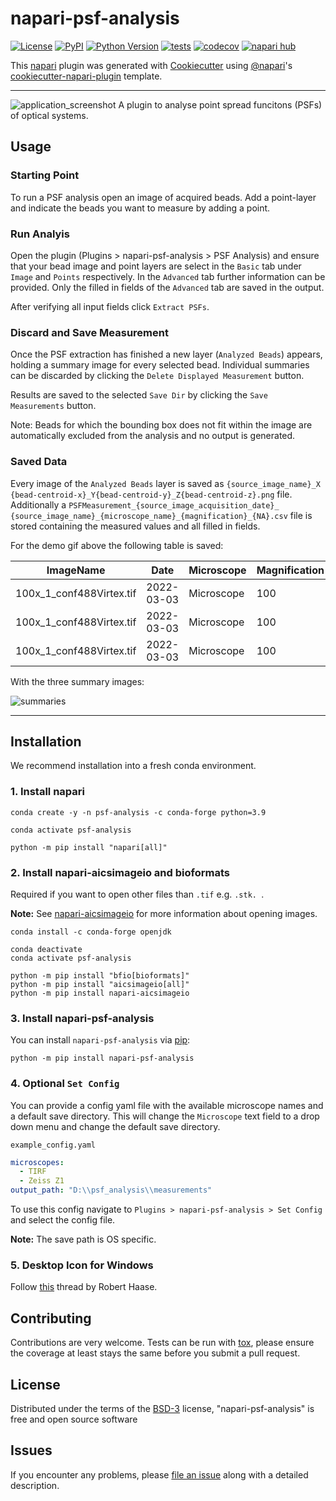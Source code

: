 # napari-psf-analysis

[![License](https://img.shields.io/badge/License-BSD_3--Clause-blue.svg)](https://opensource.org/licenses/BSD-3-Clause)
[![PyPI](https://img.shields.io/pypi/v/napari-psf-analysis.svg?color=green)](https://pypi.org/project/napari-psf-analysis)
[![Python Version](https://img.shields.io/pypi/pyversions/napari-psf-analysis.svg?color=green)](https://python.org)
[![tests](https://github.com/fmi-faim/napari-psf-analysis/workflows/tests/badge.svg)](https://github.com/fmi-faim/napari-psf-analysis/actions)
[![codecov](https://codecov.io/gh/fmi-faim/napari-psf-analysis/branch/main/graph/badge.svg)](https://codecov.io/gh/fmi-faim/napari-psf-analysis)
[![napari hub](https://img.shields.io/endpoint?url=https://api.napari-hub.org/shields/napari-psf-analysis)](https://napari-hub.org/plugins/napari-psf-analysis)

This [napari] plugin was generated with [Cookiecutter] using [@napari]'s [cookiecutter-napari-plugin] template.

---
![application_screenshot](./figs/napari-psf-analysis_demo.gif)
A plugin to analyse point spread funcitons (PSFs) of optical systems.

## Usage
### Starting Point
To run a PSF analysis open an image of acquired beads. Add a point-layer
and indicate the beads you want to measure by adding a point.

### Run Analyis
Open the plugin (Plugins > napari-psf-analysis > PSF Analysis) and ensure
that your bead image and point layers are select in the `Basic` tab under
`Image` and `Points` respectively.
In the `Advanced` tab further information can be provided. Only the filled
in fields of the `Advanced` tab are saved in the output.

After verifying all input fields click `Extract PSFs`.

### Discard and Save Measurement
Once the PSF extraction has finished a new layer (`Analyzed Beads`) appears,
holding a summary
image for every selected bead.
Individual summaries can be discarded by clicking the `Delete Displayed
Measurement` button.

Results are saved to the selected `Save Dir` by clicking the `Save
Measurements` button.

Note: Beads for which the bounding box does not fit within the image are
automatically excluded from the analysis and no output is generated.


### Saved Data
Every image of the `Analyzed Beads` layer is saved as `{source_image_name}_X
{bead-centroid-x}_Y{bead-centroid-y}_Z{bead-centroid-z}.png` file.
Additionally a `PSFMeasurement_{source_image_acquisition_date}_
{source_image_name}_{microscope_name}_{magnification}_{NA}.csv` file is
stored containing the measured values and all filled in fields.

For the demo gif above the following table is saved:

|ImageName               |Date      |Microscope|Magnification|NA |Amplitude        |Amplitude_2D      |Background        |Background_2D     |X                 |Y                 |Z                 |X_2D             |Y_2D              |FWHM_X            |FWHM_Y            |FWHM_Z           |FWHM_X_2D         |FWHM_Y_2D         |PrincipalAxis_1  |PrincipalAxis_2   |PrincipalAxis_3   |PrincipalAxis_1_2D|PrincipalAxis_2_2D|SignalToBG        |SignalToBG_2D     |XYpixelsize|Zspacing|cov_xx           |cov_xy            |cov_xz            |cov_yy           |cov_yz            |cov_zz           |cov_xx_2D        |cov_xy_2D         |cov_yy_2D        |sde_peak         |sde_background      |sde_X               |sde_Y              |sde_Z              |sde_cov_xx        |sde_cov_xy        |sde_cov_xz        |sde_cov_yy        |sde_cov_yz        |sde_cov_zz        |sde_peak_2D      |sde_background_2D   |sde_X_2D            |sde_Y_2D           |sde_cov_xx_2D      |sde_cov_xy_2D     |sde_cov_yy_2D     |version                      |Objective_id|PSF_path                                                   |
|------------------------|----------|----------|-------------|---|-----------------|------------------|------------------|------------------|------------------|------------------|------------------|-----------------|------------------|------------------|------------------|-----------------|------------------|------------------|-----------------|------------------|------------------|------------------|------------------|------------------|------------------|-----------|--------|-----------------|------------------|------------------|-----------------|------------------|-----------------|-----------------|------------------|-----------------|-----------------|--------------------|--------------------|-------------------|-------------------|------------------|------------------|------------------|------------------|------------------|------------------|-----------------|--------------------|--------------------|-------------------|-------------------|------------------|------------------|-----------------------------|------------|-----------------------------------------------------------|
|100x_1_conf488Virtex.tif|2022-03-03|Microscope|100          |1.4|4969.668887708917|5337.819377008636 |108.68118565810401|112.06260978398689|3304.2501743562757|3250.4033761925416|3065.7405670931444|3298.302439467146|3250.4113027135386|200.8139074557401 |197.03885411472754|674.9482557309917|183.72294307475494|176.22103947242965|675.8518951846926|199.23103476771948|195.54256297143823|184.93322114936828|174.9505023717054 |45.72703966759075 |47.63247426860641 |65.0       |200.0   |7272.305680278791|199.51201664296516|3544.234164883923 |7001.454943429444|1986.6819006579824|82153.39409342635|6087.112657801992|213.67205054291261|5600.155281533672|4.505314027916024|0.020623059963186995|0.06914746933299017 |0.06784783324982839|0.23241058486654181|11.794695129256654|8.185734859446441 |28.322224373959276|11.355300093289646|27.596443942593737|133.24416529759324|4.505314027916024|0.020623059963186995|0.06914746933299017 |0.06784783324982839|0.23241058486654181|11.794695129256654|8.185734859446441 |0.2.2.dev0+g1cb747a.d20221017|obj_1       |./100x_1_conf488Virtex.tif_Bead_X3304.3_Y3250.4_Z3065.7.png|
|100x_1_conf488Virtex.tif|2022-03-03|Microscope|100          |1.4|6131.783156459655|7007.7128858909955|108.97903673830632|112.03049813071806|3283.1815179892947|3369.970476029713 |3032.554247929097 |3276.851481699453|3370.657390994046 |210.4996203597178 |197.86302004157108|689.3745507955736|190.91529553428666|174.67418701487333|689.6867779885374|209.54607959880923|197.78706972073468|190.9553524915874 |174.63039550165533|56.265712562536564|62.55183189236865 |65.0       |200.0   |7990.743418986118|71.21282284528938 |2449.8383466578707|7060.148226446074|195.46702412069595|85702.80681598671|6573.035837695339|54.41831030118964 |5502.271462869397|4.621842915212504|0.02204379426143539 |0.060262260154465876|0.05664426296450384|0.19735347823753954|10.774935265711402|7.1611338777206415|25.058014334542662|9.520360761496262 |23.451758416706767|115.56192359712198|4.621842915212504|0.02204379426143539 |0.060262260154465876|0.05664426296450384|0.19735347823753954|10.774935265711402|7.1611338777206415|0.2.2.dev0+g1cb747a.d20221017|obj_1       |./100x_1_conf488Virtex.tif_Bead_X3283.2_Y3370.0_Z3032.6.png|
|100x_1_conf488Virtex.tif|2022-03-03|Microscope|100          |1.4|5619.498212394354|5796.371864919072 |108.65622592515462|111.58266064326322|3091.108753635228 |3279.722510310466 |3076.2986816645853|3084.318731921503|3278.6653904046307|214.82526951473534|210.45093794302085|708.1707538388272|205.59236614714763|202.64724874262387|709.557918556187 |211.60340602370195|209.0379608329753 |206.12587984384623|202.10455239686695|51.718142835783915|51.946887011866814|65.0       |200.0   |8322.52833820903 |217.27766177392047|4878.624412287828 |7987.047795051033|2326.0083470459012|90439.99432189878|7622.519106230307|100.7865902930646 |7405.697623587783|4.830591872545995|0.0241438047271005  |0.07013922523759801 |0.06871098346239177|0.23121554192278806|12.798834896781521|8.867905979672457 |30.29851519735856 |12.282968059322448|29.332165284940636|139.08589313352223|4.830591872545995|0.0241438047271005  |0.07013922523759801 |0.06871098346239177|0.23121554192278806|12.798834896781521|8.867905979672457 |0.2.2.dev0+g1cb747a.d20221017|obj_1       |./100x_1_conf488Virtex.tif_Bead_X3091.1_Y3279.7_Z3076.3.png|


With the three summary images:

![summaries](figs/summaries.png)

---

## Installation
We recommend installation into a fresh conda environment.

### 1. Install napari
```shell
conda create -y -n psf-analysis -c conda-forge python=3.9

conda activate psf-analysis

python -m pip install "napari[all]"
```

### 2. Install napari-aicsimageio and bioformats
Required if you want to open other files than `.tif` e.g. `.stk. `.

__Note:__ See [napari-aicsimageio](https://www.napari-hub.org/plugins/napari-aicsimageio) for more information about opening images.
```shell
conda install -c conda-forge openjdk

conda deactivate
conda activate psf-analysis

python -m pip install "bfio[bioformats]"
python -m pip install "aicsimageio[all]"
python -m pip install napari-aicsimageio
```

### 3. Install napari-psf-analysis
You can install `napari-psf-analysis` via [pip]:

```shell
python -m pip install napari-psf-analysis
```

### 4. Optional `Set Config`
You can provide a config yaml file with the available microscope names and a default save directory.
This will change the `Microscope` text field to a drop down menu and change the default save directory.

`example_config.yaml`
```yaml
microscopes:
  - TIRF
  - Zeiss Z1
output_path: "D:\\psf_analysis\\measurements"
```

To use this config navigate to `Plugins > napari-psf-analysis > Set Config` and select the config file.

__Note:__ The save path is OS specific.

### 5. Desktop Icon for Windows
Follow [this](https://twitter.com/haesleinhuepf/status/1537030855843094529)
thread by Robert Haase.

## Contributing

Contributions are very welcome. Tests can be run with [tox], please ensure
the coverage at least stays the same before you submit a pull request.

## License

Distributed under the terms of the [BSD-3] license,
"napari-psf-analysis" is free and open source software

## Issues

If you encounter any problems, please [file an issue](https://github.com/fmi-faim/napari-psf-analysis/issues) along with a detailed description.

[napari]: https://github.com/napari/napari
[Cookiecutter]: https://github.com/audreyr/cookiecutter
[cookiecutter-napari-plugin]: https://github.com/napari/cookiecutter-napari-plugin
[@napari]: https://github.com/napari
[BSD-3]: http://opensource.org/licenses/BSD-3-Clause

[napari]: https://github.com/napari/napari
[tox]: https://tox.readthedocs.io/en/latest/
[pip]: https://pypi.org/project/pip/
[PyPI]: https://pypi.org/
